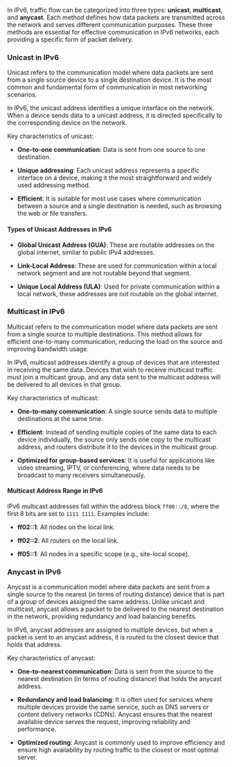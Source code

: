 In IPv6, traffic flow can be categorized into three types: **unicast**, **multicast**, and **anycast**. Each method defines how data packets are transmitted across the network and serves different communication purposes. These three methods are essential for effective communication in IPv6 networks, each providing a specific form of packet delivery.

### **Unicast in IPv6**

Unicast refers to the communication model where data packets are sent from a single source device to a single destination device. It is the most common and fundamental form of communication in most networking scenarios.

In IPv6, the unicast address identifies a unique interface on the network. When a device sends data to a unicast address, it is directed specifically to the corresponding device on the network.

Key characteristics of unicast:

- **One-to-one communication**: Data is sent from one source to one destination.

- **Unique addressing**: Each unicast address represents a specific interface on a device, making it the most straightforward and widely used addressing method.

- **Efficient**: It is suitable for most use cases where communication between a source and a single destination is needed, such as browsing the web or file transfers.

#### **Types of Unicast Addresses in IPv6**

- **Global Unicast Address (GUA)**: These are routable addresses on the global internet, similar to public IPv4 addresses.

- **Link-Local Address**: These are used for communication within a local network segment and are not routable beyond that segment.

- **Unique Local Address (ULA)**: Used for private communication within a local network, these addresses are not routable on the global internet.
### **Multicast in IPv6**

Multicast refers to the communication model where data packets are sent from a single source to multiple destinations. This method allows for efficient one-to-many communication, reducing the load on the source and improving bandwidth usage.

In IPv6, multicast addresses identify a group of devices that are interested in receiving the same data. Devices that wish to receive multicast traffic must join a multicast group, and any data sent to the multicast address will be delivered to all devices in that group.

Key characteristics of multicast:

- **One-to-many communication**: A single source sends data to multiple destinations at the same time.

- **Efficient**: Instead of sending multiple copies of the same data to each device individually, the source only sends one copy to the multicast address, and routers distribute it to the devices in the multicast group.

- **Optimized for group-based services**: It is useful for applications like video streaming, IPTV, or conferencing, where data needs to be broadcast to many receivers simultaneously.

#### **Multicast Address Range in IPv6**

IPv6 multicast addresses fall within the address block `ff00::/8`, where the first 8 bits are set to `1111 1111`. Examples include:

- **ff02::1**: All nodes on the local link.

- **ff02::2**: All routers on the local link.

- **ff05::1**: All nodes in a specific scope (e.g., site-local scope).

### **Anycast in IPv6**

Anycast is a communication model where data packets are sent from a single source to the nearest (in terms of routing distance) device that is part of a group of devices assigned the same address. Unlike unicast and multicast, anycast allows a packet to be delivered to the nearest destination in the network, providing redundancy and load balancing benefits.

In IPv6, anycast addresses are assigned to multiple devices, but when a packet is sent to an anycast address, it is routed to the closest device that holds that address.

Key characteristics of anycast:

- **One-to-nearest communication**: Data is sent from the source to the nearest destination (in terms of routing distance) that holds the anycast address.

- **Redundancy and load balancing**: It is often used for services where multiple devices provide the same service, such as DNS servers or content delivery networks (CDNs). Anycast ensures that the nearest available device serves the request, improving reliability and performance.

- **Optimized routing**: Anycast is commonly used to improve efficiency and ensure high availability by routing traffic to the closest or most optimal server.